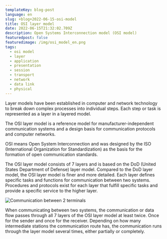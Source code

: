 ```yaml
---
templateKey: blog-post
language: en
slug: +blog+2022-06-15-osi-model
title: OSI layer model
date: 2022-06-15T21:32:02.709Z
description: Open Systems Interconnection model (OSI model)
featuredpost: false
featuredimage: /img/osi_model_en.png
tags:
  - osi model
  - layer
  - application
  - presentation
  - session
  - transport
  - network
  - data link
  - physical
---
```

Layer models have been established in computer and network technology to break down complex processes into individual steps. Each step or task is represented as a layer in a layered model.

The OSI layer model is a reference model for manufacturer-independent communication systems and a design basis for communication protocols and computer networks.

OSI means Open System Interconnection and was designed by the ISO (International Organization for Standardization) as the basis for the formation of open communication standards.

The OSI layer model consists of 7 layers and is based on the DoD (United States Department of Defense) layer model. Compared to the DoD layer model, the OSI layer model is finer and more detailed. Each layer defines specific tasks and functions for communication between two systems. Procedures and protocols exist for each layer that fulfill specific tasks and provide a specific service to the higher layer.

![Communication between 2 terminals](/img/osi_model_en.png)

When communicating between two systems, the communication or data flow passes through all 7 layers of the OSI layer model at least twice. Once for the sender and once for the receiver. Depending on how many intermediate stations the communication route has, the communication runs through the layer model several times, either partially or completely.
